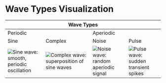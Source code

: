 # Wave Types Visualization


<link rel="stylesheet" href="/style.css">  <!-- Ensure path is correct (e.g., /docs/style.css if in GitHub Pages) -->

<div class="table-container">  <!-- Wrapper for responsiveness -->
  <table class="wave-table">
    <thead>
      <tr>
        <th colspan="4">Wave Types</th>
      </tr>
    </thead>
    <tbody>
      <tr class="wave-categories">
        <td colspan="2">Periodic</td>
        <td colspan="2">Aperiodic</td>
      </tr>
      <tr class="wave-names">
        <td>Sine</td>
        <td>Complex</td>
        <td>Noise</td>
        <td>Pulse</td>
      </tr>
      <tr class="wave-images">
        <td><img src="images/sine_wave.png" alt="Sine wave: smooth, periodic oscillation" loading="lazy"></td>
        <td><img src="images/complex_wave.png" alt="Complex wave: superposition of sine waves" loading="lazy"></td>
        <td><img src="images/noise_wave.png" alt="Noise wave: random aperiodic signal" loading="lazy"></td>
        <td><img src="images/pulse_wave.png" alt="Pulse wave: sudden transient spikes" loading="lazy"></td>
      </tr>
    </tbody>
  </table>
</div>
